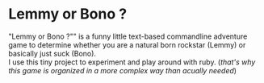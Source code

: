 # Lemmy or Bono ?

"Lemmy or Bono ?"" is a funny little text-based commandline adventure game to determine whether you are a natural born rockstar (Lemmy) or basically just suck (Bono).<br>
I use this tiny project to experiment and play around with ruby. (*that's why this game is organized in a more complex way than acually needed*)